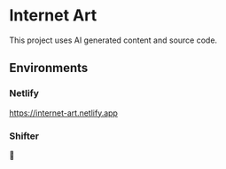 # Internet Art

This project uses AI generated content and source code.

## Environments
### Netlify

https://internet-art.netlify.app

### Shifter

🤖